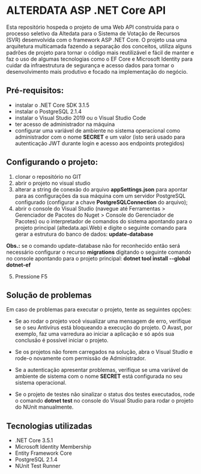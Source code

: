 # ALTERDATA ASP .NET Core API

Esta repositório hospeda o projeto de uma Web API construída para o processo seletivo da Altedata para o Sistema de Votação de Recursos (SVR) desenvolvida com o framework ASP .NET Core. O projeto usa uma arquitetura multicamada fazendo a separação dos conceitos, utiliza alguns padrões de projeto para tornar o código mais reutilizável e fácil de manter e faz o uso de algumas tecnologias como o EF Core e Microsoft Identity para cuidar da infraestrutura de segurança e acesso dados para tornar o desenvolvimento mais produtivo e focado na implementação do negócio.

## Pré-requisitos:

+ instalar o .NET Core SDK 3.1.5
+ instalar o PostgreSQL 2.1.4
+ instalar o Visual Studio 2019 ou o Visual Studio Code
+ ter acesso de administrador na máquina
+ configurar uma variável de ambiente no sistema operacional como administrador com o nome **SECRET** e um valor  (isto será usado para autenticação JWT durante login e acesso aos endpoints protegidos)

## Configurando o projeto:

1. clonar o repositório no GIT
2. abrir o projeto no visual studio
3. alterar a string de conexão do arquivo **appSettings.json** para apontar para as configurações da sua máquina com um servidor PostgreSQL configurado (configurar a chave **PostgreSQLConnection** do arquivo);
4. abrir o console do Visual Studio (navegue até Ferramentas > Gerenciador de Pacotes do Nuget > Console do Gerenciador de Pacotes) ou o interpretador de comandos do sistema apontando para o projeto principal (altedata.api.Web) e digite o seguinte comando para gerar a estrutura do banco de dados: **update-database**

**Obs.:** se o comando update-database não for reconhecido então será necessário configurar o recurso **migrations** digitando o seguinte comando no console apontando para o projeto principal: **dotnet tool install --global dotnet-ef**

5. Pressione F5 

## Solução de problemas

Em caso de problemas para executar o projeto, tente as seguintes opções:

+ Se ao rodar o projeto você visualizar uma mensagem de erro, verifique se o seu Antivírus está bloqueando a execução do projeto. O Avast, por exemplo, faz uma varredura ao iniciar a aplicação e só após sua conclusão é possível iniciar o projeto. 

+ Se os projetos não forem carregados na solução, abra o Visual Studio e rode-o novamente com permissão de Administrador.

+ Se a autenticação apresentar problemas, verifique se uma variável de ambiente de sistema com o nome **SECRET** está configurada no seu sistema operacional.

+ Se o projeto de testes não sinalizar o status dos testes executados, rode o comando **dotnet test** no console do Visual Studio para rodar o projeto do NUnit manualmente.


## Tecnologias utilizadas

- .NET Core 3.5.1
-  Microsoft Identity Membership
-  Entity Framework Core
-  PostgreSQL 2.1.4
- NUnit Test Runner
